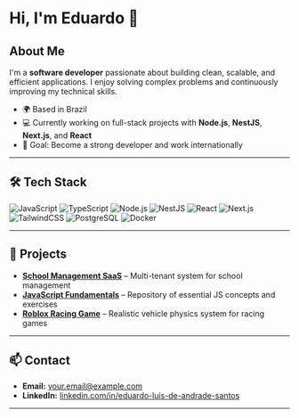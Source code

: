 # Hi, I'm Eduardo 👋  

## About Me  
I'm a **software developer** passionate about building clean, scalable, and efficient applications. I enjoy solving complex problems and continuously improving my technical skills.  

- 🌍 Based in Brazil  
- 💻 Currently working on full-stack projects with **Node.js**, **NestJS**, **Next.js**, and **React**  
- 🎯 Goal: Become a strong developer and work internationally  

---

## 🛠 Tech Stack  

![JavaScript](https://img.shields.io/badge/JavaScript-F7DF1E?style=flat&logo=javascript&logoColor=black)  ![TypeScript](https://img.shields.io/badge/TypeScript-3178C6?style=flat&logo=typescript&logoColor=white)  ![Node.js](https://img.shields.io/badge/Node.js-339933?style=flat&logo=node.js&logoColor=white)  ![NestJS](https://img.shields.io/badge/NestJS-E0234E?style=flat&logo=nestjs&logoColor=white)  ![React](https://img.shields.io/badge/React-61DAFB?style=flat&logo=react&logoColor=black)  ![Next.js](https://img.shields.io/badge/Next.js-000000?style=flat&logo=next.js&logoColor=white)  ![TailwindCSS](https://img.shields.io/badge/TailwindCSS-38B2AC?style=flat&logo=tailwind-css&logoColor=white)  ![PostgreSQL](https://img.shields.io/badge/PostgreSQL-336791?style=flat&logo=postgresql&logoColor=white)  ![Docker](https://img.shields.io/badge/Docker-2496ED?style=flat&logo=docker&logoColor=white)  

---

## 📌 Projects  

- **[School Management SaaS](#)** – Multi-tenant system for school management  
- **[JavaScript Fundamentals](#)** – Repository of essential JS concepts and exercises  
- **[Roblox Racing Game](#)** – Realistic vehicle physics system for racing games  

---

## 📫 Contact  

- **Email:** your.email@example.com  
- **LinkedIn:** [linkedin.com/in/eduardo-luis-de-andrade-santos](https://www.linkedin.com/in/eduardo-luis-de-andrade-santos/)  

---
